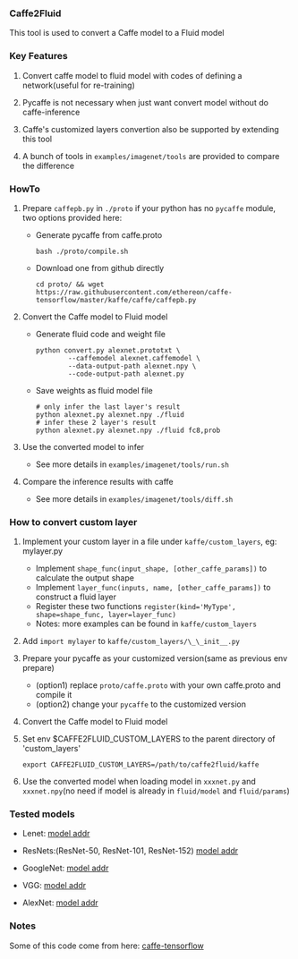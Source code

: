 ### Caffe2Fluid
This tool is used to convert a Caffe model to a Fluid model

### Key Features
1. Convert caffe model to fluid model with codes of defining a network(useful for re-training)

2. Pycaffe is not necessary when just want convert model without do caffe-inference

3. Caffe's customized layers convertion also be supported by extending this tool

4. A bunch of tools in `examples/imagenet/tools` are provided to compare the difference

### HowTo
1. Prepare `caffepb.py` in `./proto` if your python has no `pycaffe` module, two options provided here:
    - Generate pycaffe from caffe.proto
        ```
        bash ./proto/compile.sh
        ```

    - Download one from github directly
        ```
        cd proto/ && wget https://raw.githubusercontent.com/ethereon/caffe-tensorflow/master/kaffe/caffe/caffepb.py
        ```

2. Convert the Caffe model to Fluid model
   - Generate fluid code and weight file
       ```
       python convert.py alexnet.prototxt \
               --caffemodel alexnet.caffemodel \
               --data-output-path alexnet.npy \
               --code-output-path alexnet.py
       ```

   - Save weights as fluid model file
       ```
       # only infer the last layer's result
       python alexnet.py alexnet.npy ./fluid
       # infer these 2 layer's result
       python alexnet.py alexnet.npy ./fluid fc8,prob
       ```

3. Use the converted model to infer
    - See more details in `examples/imagenet/tools/run.sh`

4. Compare the inference results with caffe
    - See more details in `examples/imagenet/tools/diff.sh`

### How to convert custom layer
1. Implement your custom layer in a file under `kaffe/custom_layers`, eg: mylayer.py
    - Implement ```shape_func(input_shape, [other_caffe_params])``` to calculate the output shape
    - Implement ```layer_func(inputs, name, [other_caffe_params])``` to construct a fluid layer
    - Register these two functions ```register(kind='MyType', shape=shape_func, layer=layer_func)```
    - Notes: more examples can be found in `kaffe/custom_layers`

2. Add ```import mylayer``` to  `kaffe/custom_layers/\_\_init__.py`

3. Prepare your pycaffe as your customized version(same as previous env prepare)
    - (option1) replace `proto/caffe.proto` with your own caffe.proto and compile it
    - (option2) change your `pycaffe` to the customized version

4. Convert the Caffe model to Fluid model

5. Set env $CAFFE2FLUID_CUSTOM_LAYERS to the parent directory of 'custom_layers'
   ```
   export CAFFE2FLUID_CUSTOM_LAYERS=/path/to/caffe2fluid/kaffe
   ```

6. Use the converted model when loading model in `xxxnet.py` and `xxxnet.npy`(no need if model is already in `fluid/model` and `fluid/params`)

### Tested models
- Lenet:
[model addr](https://github.com/ethereon/caffe-tensorflow/blob/master/examples/mnist)

- ResNets:(ResNet-50, ResNet-101, ResNet-152)
[model addr](https://onedrive.live.com/?authkey=%21AAFW2-FVoxeVRck&id=4006CBB8476FF777%2117887&cid=4006CBB8476FF777)

- GoogleNet:
[model addr](https://gist.github.com/jimmie33/7ea9f8ac0da259866b854460f4526034)

- VGG:
[model addr](https://gist.github.com/ksimonyan/211839e770f7b538e2d8)

- AlexNet:
[model addr](https://github.com/BVLC/caffe/tree/master/models/bvlc_alexnet)

### Notes
Some of this code come from here: [caffe-tensorflow](https://github.com/ethereon/caffe-tensorflow)
